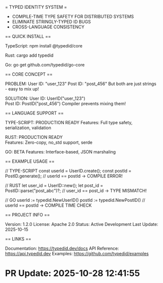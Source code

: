 = TYPED IDENTITY SYSTEM =

* COMPILE-TIME TYPE SAFETY FOR DISTRIBUTED SYSTEMS
* ELIMINATE STRINGLY-TYPED ID BUGS
* CROSS-LANGUAGE CONSISTENCY

== QUICK INSTALL ==

TypeScript:
  npm install @typedid/core

Rust:
  cargo add typedid

Go:
  go get github.com/typedid/go-core

== CORE CONCEPT ==

PROBLEM:
  User ID: "user_123"
  Post ID: "post_456" 
  But both are just strings - easy to mix up!

SOLUTION:
  User ID: UserID("user_123")  
  Post ID: PostID("post_456")
  Compiler prevents mixing them!

== LANGUAGE SUPPORT ==

TYPE-SCRIPT: PRODUCTION READY
  Features: Full type safety, serialization, validation

RUST: PRODUCTION READY  
  Features: Zero-copy, no_std support, serde

GO: BETA
  Features: Interface-based, JSON marshaling

== EXAMPLE USAGE ==

// TYPE-SCRIPT
const userId = UserID.create();
const postId = PostID.generate();
// userId == postId → COMPILE ERROR!

// RUST
let user_id = UserID::new();
let post_id = PostID::parse("post_abc")?;
// user_id == post_id → TYPE MISMATCH!

// GO
userId := typedid.NewUserID()
postId := typedid.NewPostID() 
// userId == postId → COMPILE TIME CHECK

== PROJECT INFO ==

Version: 1.2.0
License: Apache 2.0
Status: Active Development
Last Update: 2025-10-15

== LINKS ==

Documentation: https://typedid.dev/docs
API Reference: https://api.typedid.dev
Examples: https://github.com/typedid/examples


# PR Update: 2025-10-28 12:41:55
